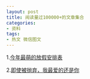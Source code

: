 ```yaml
---
layout: post
title: 阅读量过100000+的文章集合
categories:
- 资料
tags:
- 热文 微信图文
---
```


1.[今年最萌的放假安排表](http://mp.weixin.qq.com/s?__biz=MzA4OTI5ODg2NQ==&mid=204418387&idx=1&sn=b3f6c3565a0ccd7df0271535e69f719e#rd)

2.[即使被抛弃，我最爱的还是你](http://mp.weixin.qq.com/s?__biz=MzA4OTI5ODg2NQ==&mid=204418358&idx=1&sn=693563218c39b1f9c413587762c4b4fa#rd)